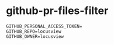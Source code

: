 # github-pr-files-filter
```
GITHUB_PERSONAL_ACCESS_TOKEN=
GITHUB_REPO=locusview
GITHUB_OWNER=locusview
